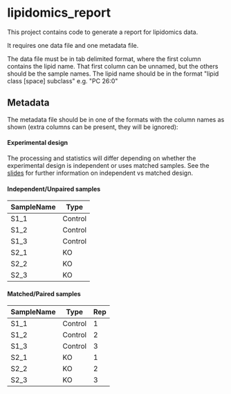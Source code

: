 # lipidomics_report

This project contains code to generate a report for lipidomics data.

It requires one data file and one metadata file.

The data file must be in tab delimited format, where the first column contains the lipid name. That first column can be unnamed, but the others should be the sample names.
The lipid name should be in the format "lipid class [space] subclass" e.g. "PC 26:0"

## Metadata
The metadata file should be in one of the formats with the column names as shown (extra columns can be present, they will be ignored):

#### Experimental design  
The processing and statistics will differ depending on whether the experimental design is independent or uses matched samples. See the [slides](https://github.com/laurabiggins/lipidomics_report/blob/main/info/Experimental_design_independent_vs_matched.pdf) for further information on independent vs matched design.

#### Independent/Unpaired samples

| SampleName | Type | 
| ---------- | ---- |
| S1_1       | Control |
| S1_2       | Control |
| S1_3       | Control |
| S2_1       | KO |
| S2_2       | KO |
| S2_3       | KO |

#### Matched/Paired samples

| SampleName | Type | Rep | 
| ---------- | ---- | --- |
| S1_1       | Control | 1 |
| S1_2       | Control | 2 |
| S1_3       | Control | 3 |
| S2_1       | KO | 1 |
| S2_2       | KO | 2 |
| S2_3       | KO | 3 |

